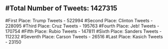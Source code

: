 #Total Number of Tweets: 1427315 
---
#First Place: Trump Tweets - 522994
#Second Place: Clinton Tweets - 228095
#Third Place: Cruz Tweets - 195763
#Fourth Place: Jeb! Tweets - 170754
#Fifth Place: Rubio Tweets - 147811
#Sixth Place: Sanders Tweets - 112232
#Seventh Place: Carson Tweets - 26516
#Last Place: Kasich Tweets - 23150
